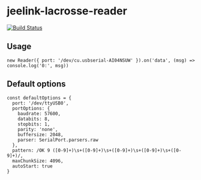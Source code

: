 # jeelink-lacrosse-reader
[![Build Status](https://travis-ci.org/z0mt3c/jeelink-lacrosse-reader.svg?branch=master)](https://travis-ci.org/z0mt3c/jeelink-lacrosse-reader)

## Usage

```
new Reader({ port: '/dev/cu.usbserial-AI04NSUW' }).on('data', (msg) => console.log('0:', msg))
```

## Default options

```
const defaultOptions = {
  port: '/dev/ttyUSB0',
  portOptions: {
    baudrate: 57600,
    databits: 8,
    stopbits: 1,
    parity: 'none',
    buffersize: 2048,
    parser: SerialPort.parsers.raw
  },
  pattern: /OK 9 ([0-9]+)\s+([0-9]+)\s+([0-9]+)\s+([0-9]+)\s+([0-9]+)/,
  maxChunkSize: 4096,
  autoStart: true
}
```